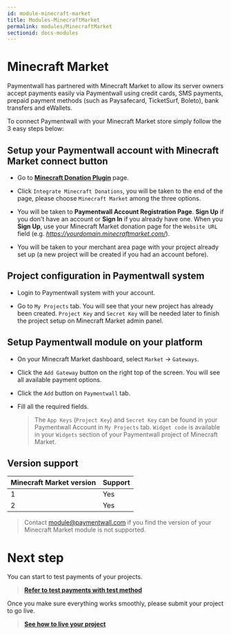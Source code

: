 ```yaml
---
id: module-minecraft-market
title: Modules-MinecraftMarket
permalink: modules/MinecraftMarket
sectionid: docs-modules
---
```


# Minecraft Market

Paymentwall has partnered with Minecraft Market to allow its server owners accept payments easily via Paymentwall using credit cards, SMS payments, prepaid payment methods (such as Paysafecard, TicketSurf, Boleto), bank transfers and eWallets.

To connect Paymentwall with your Minecraft Market store simply follow the 3 easy steps below:

## Setup your Paymentwall account with Minecraft Market connect button
* Go to **[Minecraft Donation Plugin](https://www.paymentwall.com/en/payment-solutions/minecraft-donation-plugin)** page.

* Click ```Integrate Minecraft Donations```, you will be taken to the end of the page, please choose ```Minecraft Market``` among the three options.

* You will be taken to **Paymentwall Account Registration Page**. **Sign Up** if you don't have an account or **Sign In** if you already have one. When you **Sign Up**, use your Minecraft Market donation page for the ```Website URL``` field (e.g. *https://yourdomain.minecraftmarket.com/*).

* You will be taken to your merchant area page with your project already set up (a new project will be created if you had an account before).

## Project configuration in Paymentwall system

* Login to Paymentwall system with your account.

* Go to ```My Projects``` tab. You will see that your new project has already been created. ```Project Key``` and ```Secret Key``` will be needed later to finish the project setup on Minecraft Market admin panel.

## Setup Paymentwall module on your platform
* On your Minecraft Market dashboard, select ```Market``` -> ```Gateways```.

* Click the ```Add Gateway``` button on the right top of the screen. You will see all available payment options.

* Click the ```Add``` button on ```Paymentwall``` tab.

* Fill all the required fields.

  >The ```App Keys``` (```Project Key```) and ```Secret Key``` can be found in your Paymentwall Account in ```My Projects``` tab. ```Widget code``` is available in your ```Widgets``` section of your Paymentwall project of Minecraft Market.


## Version support

|Minecraft Market version|Support|
|:-------|:--------|
|1|Yes|
|2|Yes|

> Contact [module@paymentwall.com](mailto:module@paymentwall.com) if you find the version of your Minecraft Market module is not supported.


# Next step

You can start to test payments of your projects.

> **[Refer to test payments with test method](/paymentwall.github.io/sandbox/test-payment)**

Once you make sure everything works smoothly, please submit your project to go live.

> **[See how to live your project](/paymentwall.github.io/go_live-home)**